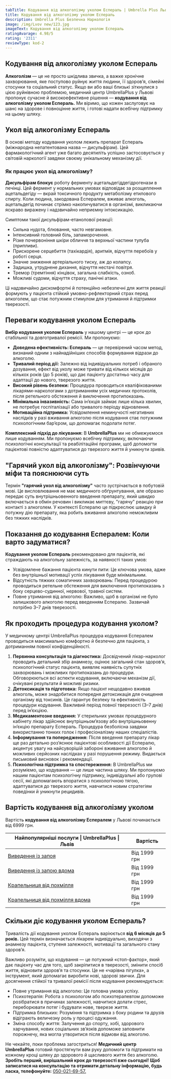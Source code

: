 ```yaml
---
tabTitle: Кодування від алкоголізму уколом Еспераль | Umbrella Plus Львів | Від 6999 грн
title: Кодування від алкоголізму уколом Еспераль
description: Umbrella Plus Безпечна Наркологія
image: /img/Lvov new/123.jpg
imageText: Кодування від алкоголізму уколом Еспераль
ratingAvarage: 4.98/5
rating: '2311'
reviewType: kod-2
---
```


## Кодування від алкоголізму уколом Еспераль

**Алкоголізм** — це не просто шкідлива звичка, а важке хронічне захворювання, яке поступово руйнує життя людини, її здоров’я, сімейні стосунки та соціальний статус. Якщо ви або ваші близькі зіткнулися з цією руйнівною проблемою, медичний центр UmbrellaPlus у Львові пропонує сучасне й високоефективне рішення — **кодування від алкоголізму уколом Еспераль.** Ми віримо, що кожен заслуговує на шанс на здорове і повноцінне життя, і готові надати всебічну підтримку на цьому шляху.

## Укол від алкоголізму Еспераль

В основі методу кодування уколом лежить препарат Еспераль (міжнародна непатентована назва — дисульфірам). Цей фармакологічний агент уже багато десятиліть успішно застосовується у світовій наркології завдяки своєму унікальному механізму дії.

### Як працює укол від алкоголізму?

**Дисульфірам блокує** роботу ферменту ацетальдегіддегідрогенази в печінці. Цей фермент у нормальних умовах відповідає за розщеплення ацетальдегіду — вкрай токсичного продукту метаболізму етилового спирту. Коли людина, закодована Еспералем, вживає алкоголь, ацетальдегід починає стрімко накопичуватися в організмі, викликаючи яскраво виражену і надзвичайно неприємну інтоксикацію.

Симптоми такої дисульфірам-етанолової реакції:

* Сильна нудота, блювання, часто невгамовне.
* Інтенсивний головний біль, запаморочення.
* Різке почервоніння шкіри обличчя та верхньої частини тулуба (припливи).
* Прискорене серцебиття (тахікардія), аритмія, відчуття перебоїв у роботі серця.
* Значне зниження артеріального тиску, аж до колапсу.
* Задишка, утруднене дихання, відчуття нестачі повітря.
* Тремор (тремтіння) кінцівок, загальна слабкість, озноб.
* Можливі судоми, відчуття страху, панічні атаки.

Ці надзвичайно дискомфортні й потенційно небезпечні для життя реакції формують у пацієнта стійкий умовно-рефлекторний страх перед алкоголем, що стає потужним стимулом для утримання й підтримки тверезості.

## Переваги кодування уколом Еспераль

**Вибір кодування уколом Еспераль** у нашому центрі — це крок до стабільної та довготривалої ремісії. Ми пропонуємо:

* **Доведена ефективність: Еспераль** — це перевірений часом метод, визнаний одним з найнадійніших способів формування відрази до алкоголю.
* **Тривалий період дії:** Залежно від індивідуальних потреб і обраного дозування, ефект від уколу може тривати від кількох місяців до кількох років (до 5 років), що дає пацієнту достатньо часу для адаптації до нового, тверезого життя.
* **Високий рівень безпеки:** Процедура проводиться кваліфікованими лікарями-наркологами з дотриманням усіх медичних протоколів, після ретельного обстеження й виключення протипоказань.
* **Мінімальна інвазивність:** Сама ін’єкція займає лише кілька хвилин, не потребує госпіталізації або тривалого періоду відновлення.
* **Мотиваційна підтримка:** Усвідомлення неминучості негативних наслідків у разі вживання алкоголю після кодування стає потужним психологічним бар’єром, що допомагає подолати потяг.

**Комплексний підхід до лікування:** В **UmbrellaPlus** ми не обмежуємося лише кодуванням. Ми пропонуємо всебічну підтримку, включаючи психологічні консультації та реабілітаційні програми, щоб допомогти пацієнтові повністю адаптуватися до тверезого життя й уникнути зривів.

## "Гарячий укол від алкоголізму": Розвінчуючи міфи та пояснюючи суть

Термін **"гарячий укол від алкоголізму"** часто зустрічається в побутовій мові. Це висловлювання не має медичного обґрунтування, але образно передає суть внутрішньовенного введення препарату, який швидко включається в обмін речовин і викликає миттєву, "гарячу" реакцію при контакті з алкоголем. У контексті Еспералю це підкреслює швидку й потужну дію препарату, яка робить вживання алкоголю неможливим без тяжких наслідків.

## Показання до кодування Еспералем: Коли варто задуматися?

**Кодування уколом Еспераль** рекомендовано для пацієнтів, які страждають на алкогольну залежність, за наявності таких умов:

* Усвідомлене бажання пацієнта кинути пити: Це ключова умова, адже без внутрішньої мотивації успіх лікування буде мінімальним.
* Відсутність тяжких соматичних захворювань: Перед процедурою проводиться ретельне обстеження для виключення протипоказань з боку серцево-судинної, нервової, травної систем.
* Повне утримання від алкоголю: Важливо, щоб в організмі не було залишкового алкоголю перед введенням Еспералю. Зазвичай потрібно 3–7 днів тверезості.

## Як проходить процедура кодування уколом?

У медичному центрі UmbrellaPlus процедура кодування Еспералем проводиться максимально комфортно й безпечно для пацієнта, з дотриманням повної конфіденційності.

1. **Первинна консультація та діагностика:** Досвідчений лікар-нарколог проводить детальний збір анамнезу, оцінює загальний стан здоров’я, психологічний статус пацієнта, виявляє наявність супутніх захворювань і можливих протипоказань до процедури. Обговорюються всі аспекти кодування, включаючи механізм дії, очікувані результати й можливі ризики.
2. **Детоксикація та підготовка:** Якщо пацієнт нещодавно вживав алкоголь, може знадобитися попередня детоксикація для очищення організму від токсинів. Це гарантує безпеку та ефективність процедури кодування. Важливий період повної тверезості (3–7 днів) перед ін’єкцією.
3. **Медикаментозне введення:** У стерильних умовах процедурного кабінету лікар здійснює внутрішньом’язову або внутрішньовенну ін’єкцію препарату Еспераль. Процедура безболісна завдяки використанню тонких голок і професіоналізму наших спеціалістів.
4. **Інформування та попередження:** Після введення препарату лікар ще раз детально роз’яснює пацієнтові особливості дії Еспералю, акцентує увагу на найсуворішій забороні вживання алкоголю й можливих серйозних наслідках у разі порушення режиму. Видається письмовий висновок і рекомендації.
5. **Психологічна підтримка та спостереження:** В UmbrellaPlus ми розуміємо, що кодування — це лише частина шляху. Ми пропонуємо нашим пацієнтам психологічну підтримку, індивідуальні або групові сесії, які допомагають впоратися з психологічною тягою, адаптуватися до тверезого життя, навчитися новим стратегіям поведінки й уникнути рецидивів.

## Вартість кодування від алкоголізму уколом

Вартість **кодування від алкоголізму Еспералем** у Львові починається від 6999 грн.

| Найпопулярніші послуги \| UmbrellaPlus \| Львів                                                                 | Вартість     |
| --------------------------------------------------------------------------------------------------------------- | ------------ |
| [Виведення із запоя](https://umbrella-plus.com.ua/uk/lviv/vivod-iz-zapoia-lvov-ua/)                             | Від 1999 грн |
| [Виведення із запою вдома](https://umbrella-plus.com.ua/uk/lviv/vivod-iz-zapoia-na-domy-lv%D1%96v-ua/)          | Від 1999 грн |
| [Крапельниця від похмілля](https://umbrella-plus.com.ua/uk/lviv/kapelnica_ot_alkogola_lvov/)                    | Від 1999 грн |
| [Крапельниця від похмілля вдома](https://umbrella-plus.com.ua/uk/lviv/kapelnica_ot_alkogola_na-domy-lv%D1%96v/) | Від 1999 грн |

## Скільки діє кодування уколом Еспераль?

Тривалість дії кодування уколом Еспераль варіюється **від 6 місяців до 5 років.** Цей термін визначається лікарем індивідуально, виходячи з анамнезу пацієнта, ступеня залежності, мотивації та загального стану здоров’я.

Важливо розуміти, що кодування — це потужний «стоп-фактор», який дає пацієнту час для того, щоб закріпитися в тверезості, змінити спосіб життя, відновити здоров’я та стосунки. Це не «чарівна пігулка», а інструмент, який допомагає виробити нові, здорові звички. Для досягнення стійкої та тривалої ремісії після кодування рекомендується:

* Повне утримання від алкоголю: Це головна умова успіху.
* Психотерапія: Робота з психологом або психотерапевтом допоможе розібратися в причинах залежності, навчитися долати стрес, переборювати потяг і будувати нове, тверезе життя.
* Підтримка близьких: Розуміння та підтримка з боку родини та друзів відіграють величезну роль у процесі одужання.
* Зміна способу життя: Залучення до спорту, хобі, здорового харчування, нових соціальних зв’язків допоможе заповнити порожнечу, яка могла утворитися після відмови від алкоголю.

Не чекайте, поки проблема загостриться! **Медичний центр UmbrellaPlus** готовий простягнути вам руку допомоги та підтримати на кожному кроці шляху до здорового й щасливого життя без алкоголю.
**Зробіть перший, вирішальний крок до тверезості вже сьогодні!**
**Щоб записатися на консультацію та отримати детальну інформацію, будь ласка, телефонуйте:** [050-021-69-57.](tel:0500216957)

